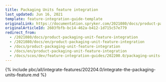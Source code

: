 ```yaml
---
title: Packaging Units feature integration
last_updated: Jun 16, 2021
template: feature-integration-guide-template
originalLink: https://documentation.spryker.com/2021080/docs/product-packaging-unit-feature-integration
originalArticleId: 2603fbfb-bc14-462a-b412-1d715c57e779
redirect_from:
  - /2021080/docs/product-packaging-unit-feature-integration
  - /2021080/docs/en/product-packaging-unit-feature-integration
  - /docs/product-packaging-unit-feature-integration
  - /docs/en/product-packaging-unit-feature-integration
  - /docs/scos/dev/feature-integration-guides/202200.0/packaging-units-feature-integration.html
---
```


{% include pbc/all/integrate-features/202204.0/integrate-the-packaging-units-feature.md %} <!-- To edit, see /_includes/pbc/all/integrate-features/202204.0/integrate-the-packaging-units-feature.md -->
